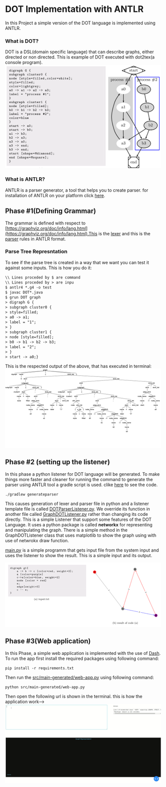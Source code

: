 # DOT Implementation with ANTLR
In this Project a simple version of the DOT language is implemented using ANTLR. 
### What is DOT?
DOT is a DSL(domain specific language) that can describe graphs, either directed or non directed. This is example of DOT executed with dot2tex(a console program).
![Alt text](doc/images/dot_ex_readme.png)
### What is ANTLR?
ANTLR is a parser generator, a tool that helps you to create parser. for installation of ANTLR on your platform click [here](https://www.antlr.org/index.html).
## Phase #1(Defining Grammar)
The grammar is defined with respect to [https://graphviz.org/doc/info/lang.html](https://graphviz.org/doc/info/lang.html).This is the [lexer](src/antlr/DOTLexer.g4) and this is the [parser](src/antrl/DOTParser.g4) rules in ANTLR format.

### Parse Tree Represntation
To see if the parse tree is created in a way that we want you can test it against some inputs. This is how you do it:
```
\\ Lines proceded by $ are command
\\ Lines proceded by > are inpu
$ antlr4 *.g4 -o test
$ javac DOT*.java
$ grun DOT graph
> digraph G {
> subgraph cluster0 {
> style=filled;
> a0 -> a1;
> label = "1";
> }
> subgraph cluster1 {
> node [style=filled];
> b0 -> b1 -> b2 -> b3;
> label = "2";
> }
> start -> a0;}
```
This is the respected output of the above, that has executed in terminal:
![Alt text](doc/images/parse-tree.png)

## Phase #2 (setting up the listener)
In this phase a python listener for DOT language will
be generated. To make things more faster and cleaner for running the command to generate the parser using ANTLR tool a gradle script is used. clike [here](build.gradle) to see the code.
```
./gradlew generateparser
```
This causes generation of lexer and parser file in python and a listener template file is called [DOTParserListener.py](src/main-generated/DOTParserListener.py). We override its function in another file called [GraphDOTListener.py](src/main-genrated/GraphDOTListener.py) rather than changing its code directly. This is a simple Listener that support some features of the DOT Language. It uses a python package is called **networkx** for representing and manipulating the graph. There is a simple method in the GraphDOTListener class that uses matplotlib to show the graph using with use of netwrokx draw function.

[main.py](src/main-generated/main.py) is a simple programm that gets input file from the system input and uses the listener to show the result. This is a simple input and its output.

![runing the main file](doc/images/listener_readme.png)

## Phase #3(Web application)
In this Phase, a simple web application is implemented with the use of [Dash](https://dash.plotly.com/).
To run the app first install the required packages using following command:
```
pip install -r requirements.txt
```
Then run the [src/main-generated/web-app.py](src/main-generated/web-app.py) using following command:
```
python src/main-generated/web-app.py
```
Then open the following url is shown in the terminal. this is how the application work-->
![dash-app](doc/images/dash.gif)